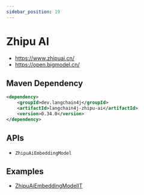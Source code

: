 ```yaml
---
sidebar_position: 19
---
```


# Zhipu AI

- https://www.zhipuai.cn/
- https://open.bigmodel.cn/

## Maven Dependency

```xml
<dependency>
    <groupId>dev.langchain4j</groupId>
    <artifactId>langchain4j-zhipu-ai</artifactId>
    <version>0.34.0</version>
</dependency>
```

## APIs

- `ZhipuAiEmbeddingModel`


## Examples

- [ZhipuAiEmbeddingModelIT](https://github.com/langchain4j/langchain4j/blob/main/langchain4j-zhipu-ai/src/test/java/dev/langchain4j/model/zhipu/ZhipuAiEmbeddingModelIT.java)
